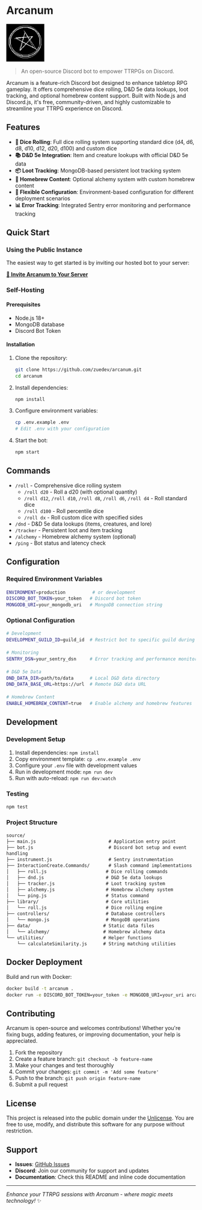 # Arcanum

<img src="avatar.png" height="100" alt="Arcanum Bot Avatar">

> An open-source Discord bot to empower TTRPGs on Discord.

Arcanum is a feature-rich Discord bot designed to enhance tabletop RPG gameplay. It offers comprehensive dice rolling, D&D 5e data lookups, loot tracking, and optional homebrew content support. Built with Node.js and Discord.js, it's free, community-driven, and highly customizable to streamline your TTRPG experience on Discord.

## Features

- **🎲 Dice Rolling**: Full dice rolling system supporting standard dice (d4, d6, d8, d10, d12, d20, d100) and custom dice
- **📚 D&D 5e Integration**: Item and creature lookups with official D&D 5e data
- **📦 Loot Tracking**: MongoDB-based persistent loot tracking system
- **🧪 Homebrew Content**: Optional alchemy system with custom homebrew content
- **🔧 Flexible Configuration**: Environment-based configuration for different deployment scenarios
- **📊 Error Tracking**: Integrated Sentry error monitoring and performance tracking

## Quick Start

### Using the Public Instance

The easiest way to get started is by inviting our hosted bot to your server:

**[🔗 Invite Arcanum to Your Server](https://discord.com/oauth2/authorize?client_id=1274868942753628210)**

### Self-Hosting

#### Prerequisites

- Node.js 18+
- MongoDB database
- Discord Bot Token

#### Installation

1. Clone the repository:
   ```bash
   git clone https://github.com/zuedev/arcanum.git
   cd arcanum
   ```

2. Install dependencies:
   ```bash
   npm install
   ```

3. Configure environment variables:
   ```bash
   cp .env.example .env
   # Edit .env with your configuration
   ```

4. Start the bot:
   ```bash
   npm start
   ```

## Commands

- `/roll` - Comprehensive dice rolling system
  - `/roll d20` - Roll a d20 (with optional quantity)
  - `/roll d12`, `/roll d10`, `/roll d8`, `/roll d6`, `/roll d4` - Roll standard dice
  - `/roll d100` - Roll percentile dice
  - `/roll dx` - Roll custom dice with specified sides
- `/dnd` - D&D 5e data lookups (items, creatures, and lore)
- `/tracker` - Persistent loot and item tracking
- `/alchemy` - Homebrew alchemy system (optional)
- `/ping` - Bot status and latency check

## Configuration

### Required Environment Variables

```bash
ENVIRONMENT=production          # or development
DISCORD_BOT_TOKEN=your_token   # Discord bot token
MONGODB_URI=your_mongodb_uri   # MongoDB connection string
```

### Optional Configuration

```bash
# Development
DEVELOPMENT_GUILD_ID=guild_id  # Restrict bot to specific guild during development

# Monitoring
SENTRY_DSN=your_sentry_dsn     # Error tracking and performance monitoring

# D&D 5e Data
DND_DATA_DIR=path/to/data      # Local D&D data directory
DND_DATA_BASE_URL=https://url  # Remote D&D data URL

# Homebrew Content
ENABLE_HOMEBREW_CONTENT=true   # Enable alchemy and homebrew features
```

## Development

### Development Setup

1. Install dependencies: `npm install`
2. Copy environment template: `cp .env.example .env`
3. Configure your `.env` file with development values
4. Run in development mode: `npm run dev`
5. Run with auto-reload: `npm run dev:watch`

### Testing

```bash
npm test
```

### Project Structure

```
source/
├── main.js                           # Application entry point
├── bot.js                            # Discord bot setup and event handling
├── instrument.js                     # Sentry instrumentation
├── InteractionCreate.Commands/       # Slash command implementations
│   ├── roll.js                      # Dice rolling commands
│   ├── dnd.js                       # D&D 5e data lookups
│   ├── tracker.js                   # Loot tracking system
│   ├── alchemy.js                   # Homebrew alchemy system
│   └── ping.js                      # Status command
├── library/                         # Core utilities
│   └── roll.js                      # Dice rolling engine
├── controllers/                     # Database controllers
│   └── mongo.js                     # MongoDB operations
├── data/                           # Static data files
│   └── alchemy/                    # Homebrew alchemy data
└── utilities/                      # Helper functions
    └── calculateSimilarity.js      # String matching utilities
```

## Docker Deployment

Build and run with Docker:

```bash
docker build -t arcanum .
docker run -e DISCORD_BOT_TOKEN=your_token -e MONGODB_URI=your_uri arcanum
```

## Contributing

Arcanum is open-source and welcomes contributions! Whether you're fixing bugs, adding features, or improving documentation, your help is appreciated.

1. Fork the repository
2. Create a feature branch: `git checkout -b feature-name`
3. Make your changes and test thoroughly
4. Commit your changes: `git commit -m 'Add some feature'`
5. Push to the branch: `git push origin feature-name`
6. Submit a pull request

## License

This project is released into the public domain under the [Unlicense](LICENSE). You are free to use, modify, and distribute this software for any purpose without restriction.

## Support

- **Issues**: [GitHub Issues](https://github.com/zuedev/arcanum/issues)
- **Discord**: Join our community for support and updates
- **Documentation**: Check this README and inline code documentation

---

*Enhance your TTRPG sessions with Arcanum - where magic meets technology!* ✨